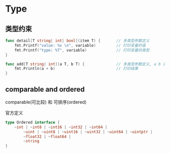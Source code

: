 <!--
 * @Author       : facsert
 * @Date         : 2023-07-10 14:24:30
 * @LastEditTime: 2023-11-27 22:16:03
 * @Description  : edit description
-->

# Type

## 类型约束

```go
func detail[T string| int| bool](item T) {       // 多类型参数定义
    fmt.Printf("value: %v \n", variable)         // 打印变量的值
    fmt.Printf("type: %T", variable)             // 打印变量的类型
}

func add[T string| int](a T, b T) {              // 多类型参数定义, a b 类型相同, 且都为 string 或 int
    fmt.Println(a + b)                           // 打印结果
}
```

## comparable and ordered

comparable(可比较) 和 可排序(ordered)

官方定义

```go
type Ordered interface {
    ~int | ~int8 | ~int16 | ~int32 | ~int64 |
        ~uint | ~uint8 | ~uint16 | ~uint32 | ~uint64 | ~uintptr |
        ~float32 | ~float64 |
        ~string
}
```
